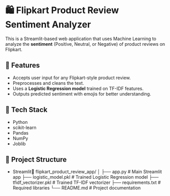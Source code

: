 # 🛍️ Flipkart Product Review Sentiment Analyzer

This is a Streamlit-based web application that uses Machine Learning to analyze the **sentiment** (Positive, Neutral, or Negative) of product reviews on Flipkart.

## 📌 Features

- Accepts user input for any Flipkart-style product review.
- Preprocesses and cleans the text.
- Uses a **Logistic Regression model** trained on TF-IDF features.
- Outputs predicted sentiment with emojis for better understanding.

## 🔧 Tech Stack

- Python
- scikit-learn
- Pandas
- NumPy
- Joblib

## 📂 Project Structure

- Streamlit📁 flipkart_product_review_app/
│
├── app.py # Main Streamlit app
├── logistic_model.pkl # Trained Logistic Regression model
├── tfidf_vectorizer.pkl # Trained TF-IDF vectorizer
├── requirements.txt # Required libraries
└── README.md # Project documentation

